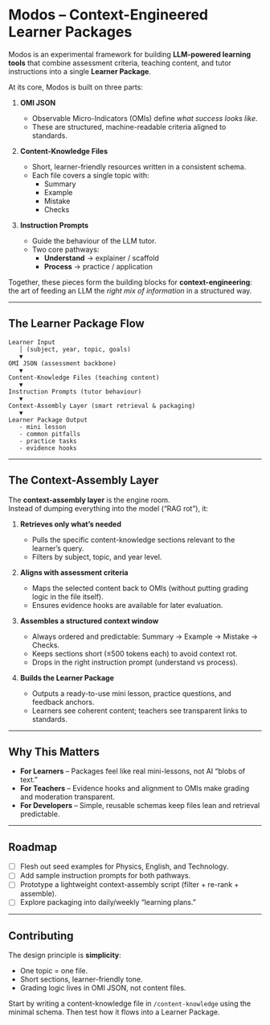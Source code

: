 # Modos – Context-Engineered Learner Packages

Modos is an experimental framework for building **LLM-powered learning tools** that combine assessment criteria, teaching content, and tutor instructions into a single **Learner Package**.

At its core, Modos is built on three parts:

1. **OMI JSON**  
   - Observable Micro-Indicators (OMIs) define *what success looks like*.  
   - These are structured, machine-readable criteria aligned to standards.  

2. **Content-Knowledge Files**  
   - Short, learner-friendly resources written in a consistent schema.  
   - Each file covers a single topic with:  
     - Summary  
     - Example  
     - Mistake  
     - Checks  

3. **Instruction Prompts**  
   - Guide the behaviour of the LLM tutor.  
   - Two core pathways:  
     - **Understand** → explainer / scaffold  
     - **Process** → practice / application  

Together, these pieces form the building blocks for **context-engineering**: the art of feeding an LLM the *right mix of information* in a structured way.

---

## The Learner Package Flow

```
Learner Input
   │ (subject, year, topic, goals)
   ▼
OMI JSON (assessment backbone)
   ▼
Content-Knowledge Files (teaching content)
   ▼
Instruction Prompts (tutor behaviour)
   ▼
Context-Assembly Layer (smart retrieval & packaging)
   ▼
Learner Package Output
   - mini lesson
   - common pitfalls
   - practice tasks
   - evidence hooks
```

---

## The Context-Assembly Layer

The **context-assembly layer** is the engine room.  
Instead of dumping everything into the model (“RAG rot”), it:

1. **Retrieves only what’s needed**  
   - Pulls the specific content-knowledge sections relevant to the learner’s query.  
   - Filters by subject, topic, and year level.  

2. **Aligns with assessment criteria**  
   - Maps the selected content back to OMIs (without putting grading logic in the file itself).  
   - Ensures evidence hooks are available for later evaluation.  

3. **Assembles a structured context window**  
   - Always ordered and predictable: Summary → Example → Mistake → Checks.  
   - Keeps sections short (≤500 tokens each) to avoid context rot.  
   - Drops in the right instruction prompt (understand vs process).  

4. **Builds the Learner Package**  
   - Outputs a ready-to-use mini lesson, practice questions, and feedback anchors.  
   - Learners see coherent content; teachers see transparent links to standards.  

---

## Why This Matters

- **For Learners** – Packages feel like real mini-lessons, not AI “blobs of text.”  
- **For Teachers** – Evidence hooks and alignment to OMIs make grading and moderation transparent.  
- **For Developers** – Simple, reusable schemas keep files lean and retrieval predictable.  

---

## Roadmap

- [ ] Flesh out seed examples for Physics, English, and Technology.  
- [ ] Add sample instruction prompts for both pathways.  
- [ ] Prototype a lightweight context-assembly script (filter + re-rank + assemble).  
- [ ] Explore packaging into daily/weekly “learning plans.”  

---

## Contributing

The design principle is **simplicity**:  
- One topic = one file.  
- Short sections, learner-friendly tone.  
- Grading logic lives in OMI JSON, not content files.  

Start by writing a content-knowledge file in `/content-knowledge` using the minimal schema. Then test how it flows into a Learner Package.
